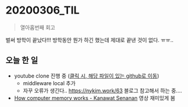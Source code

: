 # 20200306_TIL

> 열아홉번째 회고

벌써 방학이 끝났다!!! 방학동안 뭔가 하긴 했는데 제대로 끝낸 것이 없다. ㅠㅠ..  

## 오늘 한 일

- youtube clone 진행 중 ([클릭 시, 해당 파일이 있는 github로 이동](https://github.com/wowww/nomad-coders/tree/master/wetube))  
    - middleware local 추가
    - 자꾸 오류가 생긴다.. https://nykim.work/63 블로그 참고해서 하는 중....
- [How computer memory works - Kanawat Senanan](https://www.youtube.com/watch?v=p3q5zWCw8J4&feature=youtu.be) 영상 재미있게 봄  